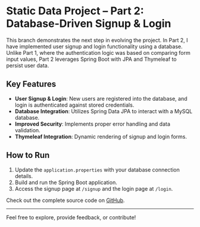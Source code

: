 # Static Data Project – Part 2: Database-Driven Signup & Login

This branch demonstrates the next step in evolving the project. In Part 2, I have implemented user signup and login functionality using a database. Unlike Part 1, where the authentication logic was based on comparing form input values, Part 2 leverages Spring Boot with JPA and Thymeleaf to persist user data.

## Key Features

- **User Signup & Login**: New users are registered into the database, and login is authenticated against stored credentials.
- **Database Integration**: Utilizes Spring Data JPA to interact with a MySQL database.
- **Improved Security**: Implements proper error handling and data validation.
- **Thymeleaf Integration**: Dynamic rendering of signup and login forms.

## How to Run

1. Update the `application.properties` with your database connection details.
2. Build and run the Spring Boot application.
3. Access the signup page at `/signup` and the login page at `/login`.

Check out the complete source code on [GitHub](https://github.com/bibekpandey0521/staticdata1/tree/part2).

---

Feel free to explore, provide feedback, or contribute!
